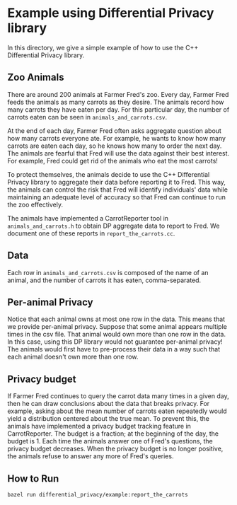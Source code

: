 # Example using Differential Privacy library

In this directory, we give a simple example of how to use the C++ Differential
Privacy library.

## Zoo Animals

There are around 200 animals at Farmer Fred's zoo. Every day, Farmer Fred feeds
the animals as many carrots as they desire. The animals record how many carrots
they have eaten per day. For this particular day, the number of carrots eaten
can be seen in `animals_and_carrots.csv`.

At the end of each day, Farmer Fred often asks aggregate question about how many
carrots everyone ate. For example, he wants to know how many carrots are eaten
each day, so he knows how many to order the next day. The animals are fearful
that Fred will use the data against their best interest. For example, Fred could
get rid of the animals who eat the most carrots!

To protect themselves, the animals decide to use the C++ Differential Privacy
library to aggregate their data before reporting it to Fred. This way, the
animals can control the risk that Fred will identify individuals' data while
maintaining an adequate level of accuracy so that Fred can continue to run the
zoo effectively.

The animals have implemented a CarrotReporter tool in `animals_and_carrots.h` to
obtain DP aggregate data to report to Fred. We document one of these reports in
`report_the_carrots.cc`.

## Data

Each row in `animals_and_carrots.csv` is composed of the name of an animal, and
the number of carrots it has eaten, comma-separated.

## Per-animal Privacy

Notice that each animal owns at most one row in the data. This means that we
provide per-animal privacy. Suppose that some animal appears multiple times in
the csv file. That animal would own more than one row in the data. In this case,
using this DP library would not guarantee per-animal privacy! The animals would
first have to pre-process their data in a way such that each animal doesn't own
more than one row.

## Privacy budget

If Farmer Fred continues to query the carrot data many times in a given day,
then he can draw conclusions about the data that breaks privacy. For example,
asking about the mean number of carrots eaten repeatedly would yield a
distribution centered about the true mean. To prevent this, the animals have
implemented a privacy budget tracking feature in CarrotReporter. The budget is
a fraction; at the beginning of the day, the budget is 1. Each time the animals
answer one of Fred's questions, the privacy budget decreases. When the privacy
budget is no longer positive, the animals refuse to answer any more of Fred's
queries.

## How to Run

```bazel run differential_privacy/example:report_the_carrots```


